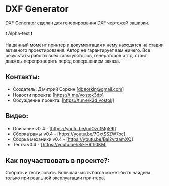 # DXF Generator
DXF Generator сделан для генерирования DXF чертежей зашивки.

❗ Alpha-test ❗

На данный момент принтер и документация к нему находятся на стадии активного проектирования. Автор не гарантирует вам ничего. Все результаты работы всех калькуляторов, генераторов и т.д. стоит дважды перепроверить перед совершением заказа.

## Контакты:
+ Создатель: Дмитрий Соркин [dbsorkin@gmail.com]
+ Новости проекта: [https://t.me/vostok3dp]
+ Обсуждение проекта: [https://t.me/k3d_vostok]

## Видео:
+ Описание v0.4 - [https://youtu.be/udOzcfMg59I]
+ Сборка рамы v0.4 - [https://youtu.be/7GxtSSZW7pc]
+ Сборка механики v0.4 - [https://youtu.be/Bai2vrzamXQ]
+ Тесты v0.4 - [https://youtu.be/iSiEH9th0KM]

## Как поучаствовать в проекте?:
Собрать и тестировать. Большая часть багов может быть найдена только при реальной эксплуатации принтера.
